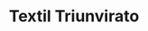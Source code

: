 ---
title: "Textil Triunvirato"
url: /ciudad-autonoma-de-buenos-aires/textil-triunvirato/
shop: cortina
---